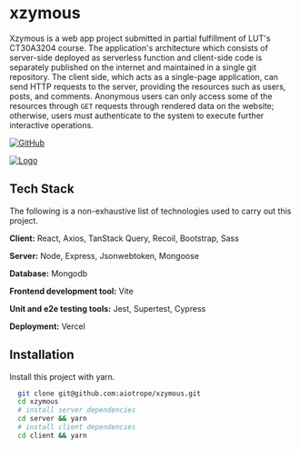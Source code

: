 # xzymous

Xzymous is a web app project submitted in partial fulfillment of LUT's CT30A3204 course. The application's architecture which consists of server-side deployed as serverless function and client-side code is separately published on the internet and maintained in a single git repository. The client side, which acts as a single-page application, can send HTTP requests to the server, providing the resources such as users, posts, and comments. Anonymous users can only access some of the resources through `GET` requests through rendered data on the website; otherwise, users must authenticate to the system to execute further interactive operations. 


[![GitHub](https://img.shields.io/github/license/aiotrope/xzymous)](https://opensource.org/license/0bsd/)


[![Logo](https://drive.google.com/uc?export=view&id=1HpzHwBj5EriL1ZVpkMrqAMrFXyEEuOhR)](https://www.arnelimperial.com)


## Tech Stack
The following is a non-exhaustive list of technologies used to carry out this project.

**Client:** React, Axios, TanStack Query, Recoil, Bootstrap, Sass

**Server:** Node, Express, Jsonwebtoken, Mongoose

**Database:** Mongodb

**Frontend development tool:** Vite

**Unit and e2e testing tools:** Jest, Supertest, Cypress

**Deployment:** Vercel


## Installation

Install this project with yarn.

```bash
  git clone git@github.com:aiotrope/xzymous.git
  cd xzymous
  # install server dependencies 
  cd server && yarn
  # install client dependencies 
  cd client && yarn
```
    